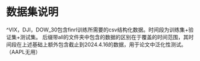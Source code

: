 # 数据集说明
^VIX，DJI，DOW_30包含finrl训练所需要的csv结构化数据。时间段为训练集+验证集+测试集。
后缀带all的文件夹中包含的数据的区别在于覆盖的时间范围，其时间段在上述基础上额外包含截止到2024.4.16的数据，用于论文中泛化性测试。
（AAPL无用）